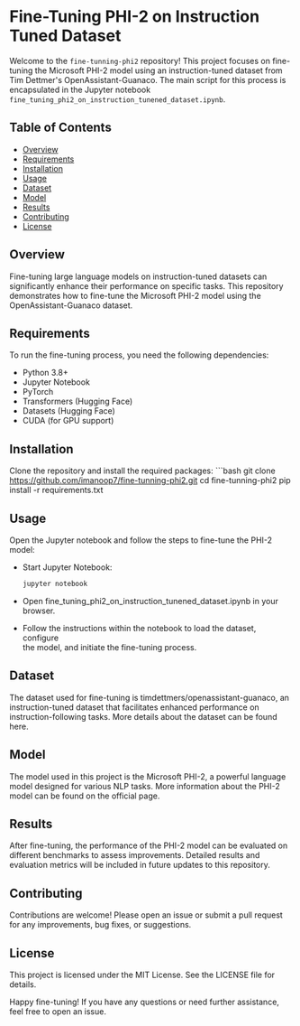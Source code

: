 # Fine-Tuning PHI-2 on Instruction Tuned Dataset

Welcome to the `fine-tunning-phi2` repository! This project focuses on fine-tuning the Microsoft PHI-2 model using an instruction-tuned dataset from Tim Dettmer's OpenAssistant-Guanaco. The main script for this process is encapsulated in the Jupyter notebook `fine_tuning_phi2_on_instruction_tunened_dataset.ipynb`.

## Table of Contents

- [Overview](#overview)
- [Requirements](#requirements)
- [Installation](#installation)
- [Usage](#usage)
- [Dataset](#dataset)
- [Model](#model)
- [Results](#results)
- [Contributing](#contributing)
- [License](#license)

## Overview

Fine-tuning large language models on instruction-tuned datasets can significantly enhance their performance on specific tasks. This repository demonstrates how to fine-tune the Microsoft PHI-2 model using the OpenAssistant-Guanaco dataset.

## Requirements

To run the fine-tuning process, you need the following dependencies:

- Python 3.8+
- Jupyter Notebook
- PyTorch
- Transformers (Hugging Face)
- Datasets (Hugging Face)
- CUDA (for GPU support)

## Installation

Clone the repository and install the required packages:
    ```bash
    git clone https://github.com/imanoop7/fine-tunning-phi2.git
    cd fine-tunning-phi2
    pip install -r requirements.txt



## Usage
Open the Jupyter notebook and follow the steps to fine-tune the PHI-2 model:

- Start Jupyter Notebook:
    ```bash
    jupyter notebook

- Open fine_tuning_phi2_on_instruction_tunened_dataset.ipynb in your browser.

- Follow the instructions within the notebook to load the dataset, configure  
  the model, and initiate the fine-tuning process.

## Dataset
The dataset used for fine-tuning is timdettmers/openassistant-guanaco, an instruction-tuned dataset that facilitates enhanced performance on instruction-following tasks. More details about the dataset can be found here.

## Model
The model used in this project is the Microsoft PHI-2, a powerful language model designed for various NLP tasks. More information about the PHI-2 model can be found on the official page.

## Results
After fine-tuning, the performance of the PHI-2 model can be evaluated on different benchmarks to assess improvements. Detailed results and evaluation metrics will be included in future updates to this repository.

## Contributing
Contributions are welcome! Please open an issue or submit a pull request for any improvements, bug fixes, or suggestions.

## License
This project is licensed under the MIT License. See the LICENSE file for details.

Happy fine-tuning! If you have any questions or need further assistance, feel free to open an issue.


